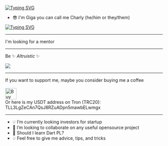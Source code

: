 [![Typing SVG](https://readme-typing-svg.herokuapp.com?font=Fira+Code&pause=1000&color=20F757&width=435&lines=Hi+there)](https://git.io/typing-svg) 

* 😎 I'm Giga you can call me Charly (he/him or they/them)

[![Typing SVG](https://readme-typing-svg.herokuapp.com?font=Fira+Code&pause=1000&color=20F757&width=435&lines=Huge+Open-Source+Fan)](https://git.io/typing-svg)

<hr>
I'm looking for a mentor <br>
<hr>

Be  ✨ _Altruistic_ ✨

<!--[![ko-fi](https://ko-fi.com/img/githubbutton_sm.svg)](https://ko-fi.com/Y8Y134NET)
-->
![](https://visitor-badge.glitch.me/badge?page_id=wikicrafter.wikicrafter) <br>
<hr>
If you want to support me, maybe you consider buying me a coffee 
<br><br>
<a href='https://ko-fi.com/Y8Y134NET' target='_blank'><img height='36' style='border:0px;height:36px;' src='https://cdn.ko-fi.com/cdn/kofi4.png?v=2' border='0' alt='Buy Me a Coffee at ko-fi.com' /></a>
<br> Or here is my USDT address on Tron (TRC20):   TLL3LgZeCAn7QsJ8RZuADpn5mawbELwmgx

<hr>

<!-- 💻📱📍🗺 I'm available for freelance jobs as a python programmer
- 🔭 I’m currently working on Python
- 🌱 I’m currently learning Ruby
- 💡 Feel free to give me advice, tips, and tricks
-->
- 💡 I’m currently looking investors for startup
- 👯 I’m looking to collaborate on any useful opensource project
- 🤔 Should I learn Dart PL?
- 💡  Feel free to give me advice, tips, and tricks

  


  

    
  

  

  
<!--
 - 📫 How to reach me: text me on <a href="https://twitter.com/-------">Twitter <img align="middle" alt="Anchabadze Giga | Twitter"  height="35px" src="https://raw.githubusercontent.com/peterthehan/peterthehan/master/assets/twitter.svg" />
</a>


#### If you want to support me with digital currency here is my binance QR:

<img src="/anim/binance_receive.jpg" alt="Binance" width="200" height="250"> -->

  
<!-- ![wikicrafter](anim/wikicrafter.png) -->



<!--


<p align="right"> <img align="left" src="/anim/binance_receive.jpg" alt="Binance" width="200" height="250" /> </p>
<img src="images/image.jpg" align="left" />

- 🔭 I’m currently working on ...
- 🌱 I’m currently learning ...
- 👯 I’m looking to collaborate on ...
- 🤔 I’m looking for help with ...
- 💬 Ask me about ...
- 📫 How to reach me: ...
- 😄 Pronouns: ...
- ⚡ Fun fact: ...
-->
